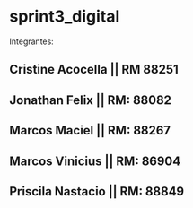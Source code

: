 # sprint3_digital

Integrantes:

## Cristine Acocella || RM 88251

## Jonathan Felix || RM: 88082

## Marcos Maciel || RM: 88267

## Marcos Vinicius || RM: 86904

## Priscila Nastacio || RM: 88849 
